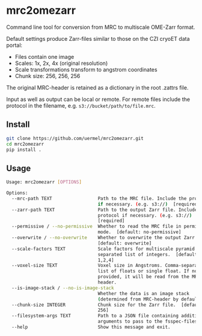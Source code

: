 # mrc2omezarr

Command line tool for conversion from MRC to multiscale OME-Zarr format.

Default settings produce Zarr-files similar to those on the CZI cryoET data portal:

- Files contain one image
- Scales: 1x, 2x, 4x (original resolution)
- Scale transformations transform to angstrom coordinates
- Chunk size: 256, 256, 256

The original MRC-header is retained as a dictionary in the root .zattrs file.

Input as well as output can be local or remote. For remote files include the protocol in the filename, e.g. `s3://bucket/path/to/file.mrc`.

## Install

```bash
git clone https://github.com/uermel/mrc2omezarr.git
cd mrc2omezarr
pip install .
```

## Usage

```bash
Usage: mrc2omezarr [OPTIONS]

Options:
  --mrc-path TEXT                 Path to the MRC file. Include the protocol
                                  if necessary. (e.g. s3://)  [required]
  --zarr-path TEXT                Path to the output Zarr file. Include the
                                  protocol if necessary. (e.g. s3://)
                                  [required]
  --permissive / --no-permissive  Whether to read the MRC file in permissive
                                  mode.  [default: no-permissive]
  --overwrite / --no-overwrite    Whether to overwrite the output Zarr file.
                                  [default: overwrite]
  --scale-factors TEXT            Scale factors for multiscale pyramid. Comma-
                                  separated list of integers.  [default:
                                  1,2,4]
  --voxel-size TEXT               Voxel size in Angstroms. Comma-separated
                                  list of floats or single float. If not
                                  provided, it will be read from the MRC
                                  header.
  --is-image-stack / --no-is-image-stack
                                  Whether the data is an image stack
                                  (determined from MRC-header by default).
  --chunk-size INTEGER            Chunk size for the Zarr file.  [default:
                                  256]
  --filesystem-args TEXT          Path to a JSON file containing additional
                                  arguments to pass to the fsspec-filesystem.
  --help                          Show this message and exit.

```
